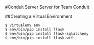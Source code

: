 #Conduit Server
Server for Team Conduit

##Creating a Virtual Environment
```
$ virtualenv env
$ env/bin/pip install flask
$ env/bin/pip install flask-sqlalchemy
$ env/bin/pip install flask-wtf
```

